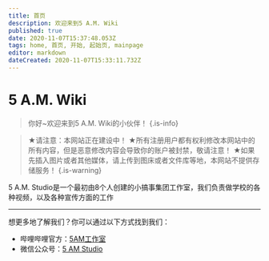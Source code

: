 ```yaml
---
title: 首页
description: 欢迎来到5 A.M. Wiki
published: true
date: 2020-11-07T15:37:48.053Z
tags: home, 首页, 开始, 起始页, mainpage
editor: markdown
dateCreated: 2020-11-07T15:33:11.732Z
---
```


# 5 A.M. Wiki
> 你好~欢迎来到5 A.M. Wiki的小伙伴！
{.is-info}

> ★请注意：本网站正在建设中！
> ★所有注册用户都有权利修改本网站中的所有内容，但是恶意修改内容会导致你的账户被封禁，敬请注意！
> ★如果先插入图片或者其他媒体，请上传到图床或者文件库等地，本网站不提供存储服务！
{.is-warning}

5 A.M. Studio是一个最初由8个人创建的小<span title="你知道的太多了" class="heimu">搞事集团</span>工作室，我们负责做学校的各种视频，以及各种宣传方面的工作

---

想更多地了解我们？你可以通过以下方式找到我们：

- 哔哩哔哩官方：[5AM工作室](https://space.bilibili.com/388224428)
- 微信公众号：[5 AM Studio](https://mp.weixin.qq.com/mp/qrcode?scene=10000004&size=102&__biz=MzU2ODc4MjEwOQ==&mid=2247484233&idx=1&sn=9f7d9b25e60ef8b6e8f0f2a7e7f14305&send_time=)